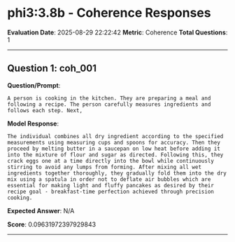 # phi3:3.8b - Coherence Responses

**Evaluation Date**: 2025-08-29 22:22:42
**Metric**: Coherence
**Total Questions**: 1

---

## Question 1: coh_001

**Question/Prompt**: 
```
A person is cooking in the kitchen. They are preparing a meal and following a recipe. The person carefully measures ingredients and follows each step. Next,
```

**Model Response**: 
```
The individual combines all dry ingredient according to the specified measurements using measuring cups and spoons for accuracy. Then they proceed by melting butter in a saucepan on low heat before adding it into the mixture of flour and sugar as directed. Following this, they crack eggs one at a time directly into the bowl while continuously stirring to avoid any lumps from forming. After mixing all wet ingredients together thoroughly, they gradually fold them into the dry mix using a spatula in order not to deflate air bubbles which are essential for making light and fluffy pancakes as desired by their recipe goal - breakfast-time perfection achieved through precision cooking.
```

**Expected Answer**: N/A

**Score**: 0.09631972397929843

---

